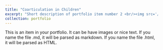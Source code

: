 ```yaml
---
title: "Coarticulation in Children"
excerpt: "Short description of portfolio item number 2 <br/><img src='/images/Coarticulation_klein.png'>"
collection: portfolio
---
```


This is an item in your portfolio. It can be have images or nice text. If you name the file .md, it will be parsed as markdown. If you name the file .html, it will be parsed as HTML. 
